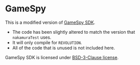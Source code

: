 GameSpy
=======
This is a modified version of [GameSpy SDK](https://github.com/nitrocaster/GameSpy).
* The code has been slightly altered to match the version that `nakamuraTest` uses.
* It will only compile for `REVOLUTION`.
* All of the code that is unused is not included here.

GameSpy SDK is licensed under [BSD-3-Clause license](license.txt).